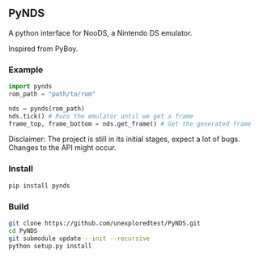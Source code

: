 ## PyNDS
A python interface for NooDS, a Nintendo DS emulator.

Inspired from PyBoy.

### Example
```py
import pynds
rom_path = "path/to/rom"

nds = pynds(rom_path)
nds.tick() # Runs the emulator until we get a frame
frame_top, frame_bottom = nds.get_frame() # Get the generated frame
```

Disclaimer: The project is still in its initial stages, expect a lot of bugs. Changes to the API might occur.

### Install
```sh
pip install pynds
```

### Build
```sh
git clone https://github.com/unexploredtest/PyNDS.git
cd PyNDS
git submodule update --init --recursive
python setup.py install
```
